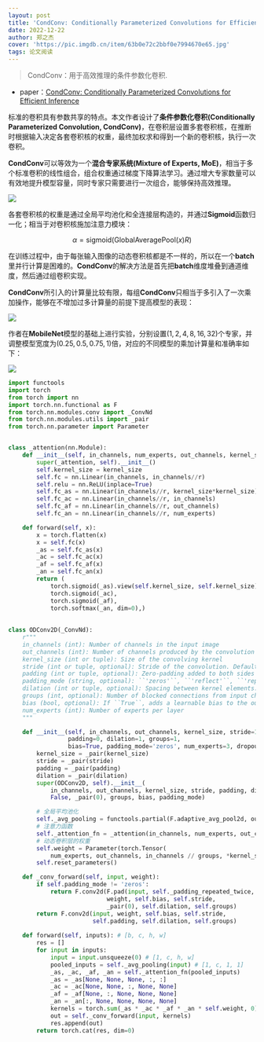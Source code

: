 ```yaml
---
layout: post
title: 'CondConv: Conditionally Parameterized Convolutions for Efficient Inference'
date: 2022-12-22
author: 郑之杰
cover: 'https://pic.imgdb.cn/item/63b0e72c2bbf0e7994670e65.jpg'
tags: 论文阅读
---
```


> CondConv：用于高效推理的条件参数化卷积.

- paper：[CondConv: Conditionally Parameterized Convolutions for Efficient Inference](https://arxiv.org/abs/1904.04971)

标准的卷积具有参数共享的特点。本文作者设计了**条件参数化卷积(Conditionally Parameterized Convolution, CondConv)**，在卷积层设置多套卷积核，在推断时根据输入决定各套卷积核的权重，最终加权求和得到一个新的卷积核，执行一次卷积。

**CondConv**可以等效为一个**混合专家系统(Mixture of Experts, MoE)**，相当于多个标准卷积的线性组合，组合权重通过梯度下降算法学习。通过增大专家数量可以有效地提升模型容量，同时专家只需要进行一次组合，能够保持高效推理。

![](https://pic.imgdb.cn/item/63b0e9ad2bbf0e79947dff95.jpg)

各套卷积核的权重是通过全局平均池化和全连接层构造的，并通过**Sigmoid**函数归一化；相当于对卷积核施加注意力模块：

$$ \alpha = \text{sigmoid}(\text{GlobalAveragePool}(x)R) $$

在训练过程中，由于每张输入图像的动态卷积核都是不一样的，所以在一个**batch**里并行计算是困难的。**CondConv**的解决方法是首先把**batch**维度堆叠到通道维度，然后通过组卷积实现。

**CondConv**所引入的计算量比较有限，每组**CondConv**只相当于多引入了一次乘加操作，能够在不增加过多计算量的前提下提高模型的表现：

![](https://pic.imgdb.cn/item/63b0fe362bbf0e7994327fb0.jpg)

作者在**MobileNet**模型的基础上进行实验，分别设置$(1,2,4,8,16,32)$个专家，并调整模型宽度为$(0.25,0.5,0.75,1)$倍，对应的不同模型的乘加计算量和准确率如下：

![](https://pic.imgdb.cn/item/63b0ec7f2bbf0e79949685cf.jpg)

```python
import functools
import torch
from torch import nn
import torch.nn.functional as F
from torch.nn.modules.conv import _ConvNd
from torch.nn.modules.utils import _pair
from torch.nn.parameter import Parameter


class _attention(nn.Module):
    def __init__(self, in_channels, num_experts, out_channels, kernel_size, r=4):
        super(_attention, self).__init__()
        self.kernel_size = kernel_size
        self.fc = nn.Linear(in_channels, in_channels//r)
        self.relu = nn.ReLU(inplace=True)
        self.fc_as = nn.Linear(in_channels//r, kernel_size*kernel_size)
        self.fc_ac = nn.Linear(in_channels//r, in_channels)
        self.fc_af = nn.Linear(in_channels//r, out_channels)
        self.fc_an = nn.Linear(in_channels//r, num_experts)

    def forward(self, x):
        x = torch.flatten(x)
        x = self.fc(x)
        _as = self.fc_as(x)
        _ac = self.fc_ac(x)
        _af = self.fc_af(x)
        _an = self.fc_an(x)
        return (
            torch.sigmoid(_as).view(self.kernel_size, self.kernel_size),
            torch.sigmoid(_ac),
            torch.sigmoid(_af),
            torch.softmax(_an, dim=0),)
    
    
class ODConv2D(_ConvNd):
    r"""
    in_channels (int): Number of channels in the input image
    out_channels (int): Number of channels produced by the convolution
    kernel_size (int or tuple): Size of the convolving kernel
    stride (int or tuple, optional): Stride of the convolution. Default: 1
    padding (int or tuple, optional): Zero-padding added to both sides of the input. Default: 0
    padding_mode (string, optional): ``'zeros'``, ``'reflect'``, ``'replicate'`` or ``'circular'``. Default: ``'zeros'``
    dilation (int or tuple, optional): Spacing between kernel elements. Default: 1
    groups (int, optional): Number of blocked connections from input channels to output channels. Default: 1
    bias (bool, optional): If ``True``, adds a learnable bias to the output. Default: ``True``
    num_experts (int): Number of experts per layer 
    """

    def __init__(self, in_channels, out_channels, kernel_size, stride=1,
                 padding=0, dilation=1, groups=1,
                 bias=True, padding_mode='zeros', num_experts=3, dropout_rate=0.2):
        kernel_size = _pair(kernel_size)
        stride = _pair(stride)
        padding = _pair(padding)
        dilation = _pair(dilation)
        super(ODConv2D, self).__init__(
            in_channels, out_channels, kernel_size, stride, padding, dilation,
            False, _pair(0), groups, bias, padding_mode)

        # 全局平均池化
        self._avg_pooling = functools.partial(F.adaptive_avg_pool2d, output_size=(1, 1))
        # 注意力函数
        self._attention_fn = _attention(in_channels, num_experts, out_channels, kernel_size[0])
        # 动态卷积层的权重
        self.weight = Parameter(torch.Tensor(
            num_experts, out_channels, in_channels // groups, *kernel_size))
        self.reset_parameters()

    def _conv_forward(self, input, weight):
        if self.padding_mode != 'zeros':
            return F.conv2d(F.pad(input, self._padding_repeated_twice, mode=self.padding_mode),
                            weight, self.bias, self.stride,
                            _pair(0), self.dilation, self.groups)
        return F.conv2d(input, weight, self.bias, self.stride,
                        self.padding, self.dilation, self.groups)
    
    def forward(self, inputs): # [b, c, h, w]
        res = []
        for input in inputs:
            input = input.unsqueeze(0) # [1, c, h, w]
            pooled_inputs = self._avg_pooling(input) # [1, c, 1, 1]
            _as, _ac, _af, _an = self._attention_fn(pooled_inputs)
            _as = _as[None, None, None, :, :]
            _ac = _ac[None, None, :, None, None]
            _af = _af[None, :, None, None, None]
            _an = _an[:, None, None, None, None]
            kernels = torch.sum(_as * _ac * _af * _an * self.weight, 0)
            out = self._conv_forward(input, kernels)
            res.append(out)
        return torch.cat(res, dim=0)
```